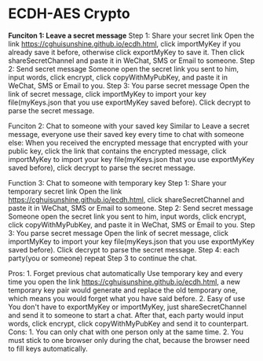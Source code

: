 # ECDH-AES Crypto 


**Funciton 1: Leave a secret message**
   Step 1: Share your secret link
        Open the link https://cghuisunshine.github.io/ecdh.html, click importMyKey if you already save it before, otherwise click exportMyKey to save it. 
      Then click shareSecretChannel and paste it in WeChat, SMS or Email to someone. 
   Step 2: Send secret message 
        Someone open the secret link you sent to him, input words, click encrypt, click copyWithMyPubKey, and paste it in WeChat, SMS or Email to you.
   Step 3: You parse secret message
        Open the link of secret message, click importMyKey to import your key file(myKeys.json that you use exportMyKey saved before).
        Click decrypt to parse the secret message.
         
Funciton 2: Chat to someone with your saved key
    Similar to Leave a secret message, everyone use their saved key every time to chat with someone else: When you received the encrypted message that encrypted with your public key, click the link that contains the encrypted message, click importMyKey to import your key file(myKeys.json that you use exportMyKey saved before), click decrypt to parse the secret message.  



Function 3: Chat to someone with temporary key
   Step 1: Share your temporary secret link
        Open the link https://cghuisunshine.github.io/ecdh.html, click shareSecretChannel and paste it in WeChat, SMS or Email to someone. 
   Step 2: Send secret message 
        Someone open the secret link you sent to him, input words, click encrypt, click copyWithMyPubKey, and paste it in WeChat, SMS or Email to you.
   Step 3: You parse secret message
        Open the link of secret message, click importMyKey to import your key file(myKeys.json that you use exportMyKey saved before).
        Click decrypt to parse the secret message.
   Step 4: each party(you or someone) repeat Step 3 to continue the chat.
   
   Pros:
      1. Forget previous chat automatically
         Use temporary key and every time you open the link  https://cghuisunshine.github.io/ecdh.html, a new temporary key pair would generate and 
       replace the old temporary one, which means you would forget what you have said before.
      2. Easy of use
         You don't have to exportMyKey or importMyKey, just shareSecretChannel and send it to someone to start a chat.
         After that, each party would input words, click encrypt, click copyWithMyPubKey and send it to counterpart.
    Cons:
       1. You can only chat with one person only at the same time.
       2. You must stick to one browser only during the chat, because the browser need to fill keys automatically.
